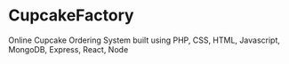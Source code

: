 # CupcakeFactory
Online Cupcake Ordering System built using PHP, CSS, HTML, Javascript, MongoDB, Express, React, Node
